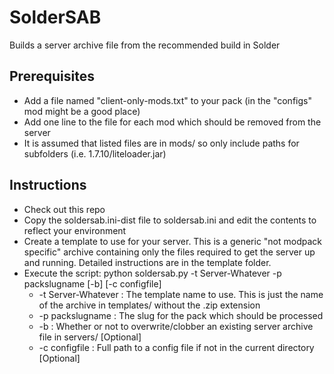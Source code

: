 # SolderSAB
Builds a server archive file from the recommended build in Solder

## Prerequisites
* Add a file named "client-only-mods.txt" to your pack (in the "configs" mod might be a good place)
* Add one line to the file for each mod which should be removed from the server
* It is assumed that listed files are in mods/ so only include paths for subfolders (i.e. 1.7.10/liteloader.jar)

## Instructions
* Check out this repo
* Copy the soldersab.ini-dist file to soldersab.ini and edit the contents to reflect your environment
* Create a template to use for your server. This is a generic "not modpack specific" archive containing only the files required to get the server up and running. Detailed instructions are in the template folder.
* Execute the script: python soldersab.py -t Server-Whatever -p packslugname [-b] [-c configfile]
  * -t Server-Whatever : The template name to use. This is just the name of the archive in templates/ without the .zip extension
  * -p packslugname    : The slug for the pack which should be processed
  * -b                 : Whether or not to overwrite/clobber an existing server archive file in servers/ [Optional]
  * -c configfile      : Full path to a config file if not in the current directory [Optional]
